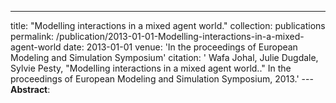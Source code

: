 ---
title: "Modelling interactions in a mixed agent world."
collection: publications
permalink: /publication/2013-01-01-Modelling-interactions-in-a-mixed-agent-world
date: 2013-01-01
venue: 'In the proceedings of European Modeling and Simulation Symposium'
citation: ' Wafa Johal,  Julie Dugdale,  Sylvie Pesty, &quot;Modelling interactions in a mixed agent world..&quot; In the proceedings of European Modeling and Simulation Symposium, 2013.'
---**Abstract**: